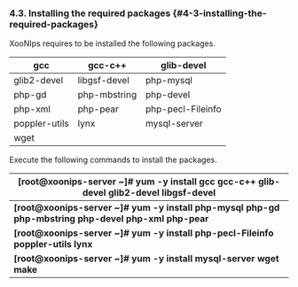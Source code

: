 ### 4.3. Installing the required packages {#4-3-installing-the-required-packages}

XooNIps requires to be installed the following packages.

| gcc | gcc-c++ | glib-devel |
| --- | --- | --- |
| glib2-devel | libgsf-devel | php-mysql |
| php-gd | php-mbstring | php-devel |
| php-xml | php-pear | php-pecl-Fileinfo |
| poppler-utils | lynx | mysql-server |
| wget |   |   |

Execute the following commands to install the packages.

| **[root@xoonips-server ~]# yum -y install gcc gcc-c++ glib-devel glib2-devel libgsf-devel** |
| --- |
| **[root@xoonips-server ~]# yum -y install php-mysql php-gd php-mbstring php-devel php-xml php-pear** |
| **[root@xoonips-server ~]# yum -y install php-pecl-Fileinfo poppler-utils lynx** |
| **[root@xoonips-server ~]# yum -y install mysql-server wget make** |